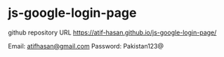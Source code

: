 # js-google-login-page

github repository URL https://atif-hasan.github.io/js-google-login-page/

Email: atifhasan@gmail.com
Password: Pakistan123@
